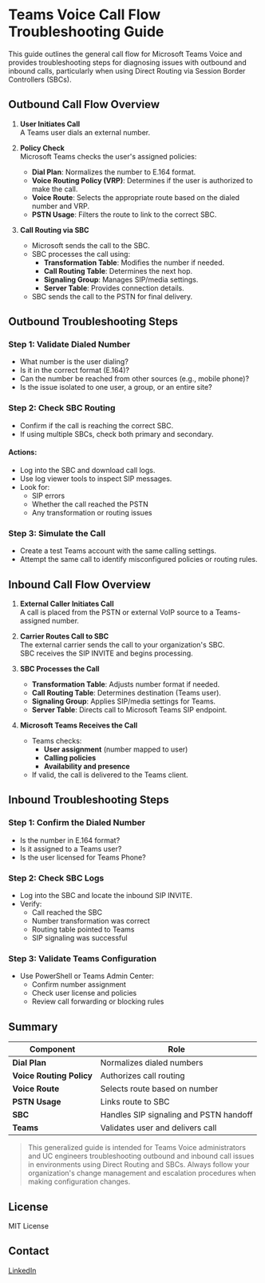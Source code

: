 # Teams Voice Call Flow Troubleshooting Guide

This guide outlines the general call flow for Microsoft Teams Voice and provides troubleshooting steps for diagnosing issues with outbound and inbound calls, particularly when using Direct Routing via Session Border Controllers (SBCs).



## Outbound Call Flow Overview

1. **User Initiates Call**  
   A Teams user dials an external number.

2. **Policy Check**  
   Microsoft Teams checks the user's assigned policies:
   - **Dial Plan**: Normalizes the number to E.164 format.
   - **Voice Routing Policy (VRP)**: Determines if the user is authorized to make the call.
   - **Voice Route**: Selects the appropriate route based on the dialed number and VRP.
   - **PSTN Usage**: Filters the route to link to the correct SBC.

3. **Call Routing via SBC**  
   - Microsoft sends the call to the SBC.
   - SBC processes the call using:
     - **Transformation Table**: Modifies the number if needed.
     - **Call Routing Table**: Determines the next hop.
     - **Signaling Group**: Manages SIP/media settings.
     - **Server Table**: Provides connection details.
   - SBC sends the call to the PSTN for final delivery.



## Outbound Troubleshooting Steps

### Step 1: Validate Dialed Number
- What number is the user dialing?
- Is it in the correct format (E.164)?
- Can the number be reached from other sources (e.g., mobile phone)?
- Is the issue isolated to one user, a group, or an entire site?

### Step 2: Check SBC Routing
- Confirm if the call is reaching the correct SBC.
- If using multiple SBCs, check both primary and secondary.

#### Actions:
- Log into the SBC and download call logs.
- Use log viewer tools to inspect SIP messages.
- Look for:
  - SIP errors
  - Whether the call reached the PSTN
  - Any transformation or routing issues

### Step 3: Simulate the Call
- Create a test Teams account with the same calling settings.
- Attempt the same call to identify misconfigured policies or routing rules.



## Inbound Call Flow Overview

1. **External Caller Initiates Call**  
   A call is placed from the PSTN or external VoIP source to a Teams-assigned number.

2. **Carrier Routes Call to SBC**  
   The external carrier sends the call to your organization's SBC.  
   SBC receives the SIP INVITE and begins processing.

3. **SBC Processes the Call**  
   - **Transformation Table**: Adjusts number format if needed.
   - **Call Routing Table**: Determines destination (Teams user).
   - **Signaling Group**: Applies SIP/media settings for Teams.
   - **Server Table**: Directs call to Microsoft Teams SIP endpoint.

4. **Microsoft Teams Receives the Call**  
   - Teams checks:
     - **User assignment** (number mapped to user)
     - **Calling policies**
     - **Availability and presence**
   - If valid, the call is delivered to the Teams client.



## Inbound Troubleshooting Steps

### Step 1: Confirm the Dialed Number
- Is the number in E.164 format?
- Is it assigned to a Teams user?
- Is the user licensed for Teams Phone?

### Step 2: Check SBC Logs
- Log into the SBC and locate the inbound SIP INVITE.
- Verify:
  - Call reached the SBC
  - Number transformation was correct
  - Routing table pointed to Teams
  - SIP signaling was successful

### Step 3: Validate Teams Configuration
- Use PowerShell or Teams Admin Center:
  - Confirm number assignment
  - Check user license and policies
  - Review call forwarding or blocking rules



## Summary

| Component | Role |
|-----------|------|
| **Dial Plan** | Normalizes dialed numbers |
| **Voice Routing Policy** | Authorizes call routing |
| **Voice Route** | Selects route based on number |
| **PSTN Usage** | Links route to SBC |
| **SBC** | Handles SIP signaling and PSTN handoff |
| **Teams** | Validates user and delivers call |




> This generalized guide is intended for Teams Voice administrators and UC engineers troubleshooting outbound and inbound call issues in environments using Direct Routing and SBCs. Always follow your organization's change management and escalation procedures when making configuration changes.

## License
MIT License

## Contact
[LinkedIn](https://www.linkedin.com/in/jessica-anderson-84b423211/)